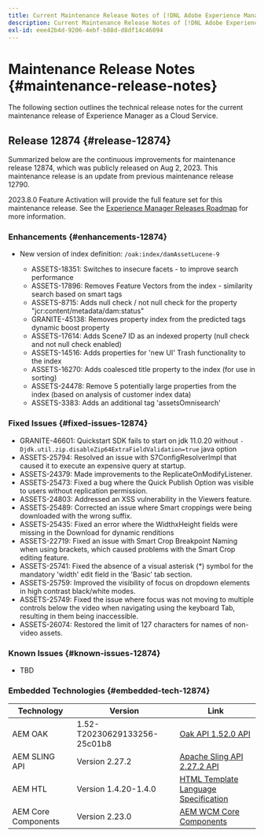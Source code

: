 ```yaml
---
title: Current Maintenance Release Notes of [!DNL Adobe Experience Manager] as a Cloud Service.
description: Current Maintenance Release Notes of [!DNL Adobe Experience Manager] as a Cloud Service.
exl-id: eee42b4d-9206-4ebf-b88d-d8df14c46094
---
```

# Maintenance Release Notes {#maintenance-release-notes}

The following section outlines the technical release notes for the current maintenance release of Experience Manager as a Cloud Service.

## Release 12874 {#release-12874}
 
Summarized below are the continuous improvements for maintenance release 12874, which was publicly released on Aug 2, 2023. This maintenance release is an update from previous maintenance release 12790.

2023.8.0 Feature Activation will provide the full feature set for this maintenance release. See the [Experience Manager Releases Roadmap](https://experienceleague.adobe.com/docs/experience-manager-release-information/aem-release-updates/update-releases-roadmap.html) for more information.

### Enhancements {#enhancements-12874}

- New version of index definition: `/oak:index/damAssetLucene-9`

  - ASSETS-18351: Switches to insecure facets - to improve search performance
  - ASSETS-17896: Removes Feature Vectors from the index - similarity search based on smart tags
  - ASSETS-8715: Adds null check / not null check for the property "jcr:content/metadata/dam:status"
  - GRANITE-45138: Removes property index from the predicted tags dynamic boost property
  - ASSETS-17614: Adds Scene7 ID as an indexed property (null check and not null check enabled)
  - ASSETS-14516: Adds properties for 'new UI' Trash functionality to the index
  - ASSETS-16270: Adds coalesced title property to the index (for use in sorting)
  - ASSETS-24478: Remove 5 potentially large properties from the index (based on analysis of customer index data)
  - ASSETS-3383: Adds an additional tag 'assetsOmnisearch'

### Fixed Issues {#fixed-issues-12874}

- GRANITE-46601: Quickstart SDK fails to start on jdk 11.0.20 without `-Djdk.util.zip.disableZip64ExtraFieldValidation=true` java option
- ASSETS-25794: Resolved an issue with S7ConfigResolverImpl that caused it to execute an expensive query at startup.
- ASSETS-24379: Made improvements to the ReplicateOnModifyListener.
- ASSETS-25473: Fixed a bug where the Quick Publish Option was visible to users without replication permission.
- ASSETS-24803: Addressed an XSS vulnerability in the Viewers feature.
- ASSETS-25489: Corrected an issue where Smart croppings were being downloaded with the wrong suffix.
- ASSETS-25435: Fixed an error where the WidthxHeight fields were missing in the Download for dynamic renditions
- ASSETS-22719: Fixed an issue with Smart Crop Breakpoint Naming when using brackets, which caused problems with the Smart Crop editing feature.
- ASSETS-25741: Fixed the absence of a visual asterisk (*) symbol for the mandatory 'width' edit field in the 'Basic' tab section.
- ASSETS-25759: Improved the visibility of focus on dropdown elements in high contrast black/white modes.
- ASSETS-25749: Fixed the issue where focus was not moving to multiple controls below the video when navigating using the keyboard Tab, resulting in them being inaccessible.
- ASSETS-26074: Restored the limit of 127 characters for names of non-video assets.

### Known Issues {#known-issues-12874}

- TBD

### Embedded Technologies {#embedded-tech-12874}

|Technology|Version|Link|
|---|---|---|
|AEM OAK |1.52-T20230629133256-25c01b8|[Oak API 1.52.0 API](https://www.javadoc.io/doc/org.apache.jackrabbit/oak-api/1.52.0/index.html)| 
|AEM SLING API |Version 2.27.2 |[Apache Sling API 2.27.2 API](https://www.javadoc.io/doc/org.apache.sling/org.apache.sling.api/latest/index.html)|
|AEM HTL|Version 1.4.20-1.4.0 |[HTML Template Language Specification](https://github.com/adobe/htl-spec)|
|AEM Core Components|Version 2.23.0|[AEM WCM Core Components](https://github.com/adobe/aem-core-wcm-components)|
